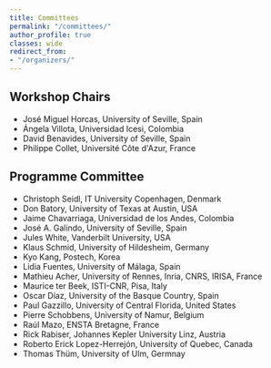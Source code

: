 ```yaml
---
title: Committees
permalink: "/committees/"
author_profile: true
classes: wide
redirect_from:
- "/organizers/"
---
```


## Workshop Chairs
* José Miguel Horcas, University of Seville, Spain
* Ángela Villota, Universidad Icesi, Colombia
* David Benavides, University of Seville, Spain
* Philippe Collet, Université Côte d'Azur, France

## Programme Committee
* Christoph Seidl, IT University Copenhagen, Denmark
* Don Batory, University of Texas at Austin, USA
* Jaime Chavarriaga, Universidad de los Andes, Colombia
* José A. Galindo, University of Seville, Spain
* Jules White, Vanderbilt University, USA
* Klaus Schmid, University of Hildesheim, Germany
* Kyo Kang, Postech, Korea
* Lidia Fuentes, University of Málaga, Spain
* Mathieu Acher, University of Rennes, Inria, CNRS, IRISA, France
* Maurice ter Beek, ISTI-CNR, Pisa, Italy
* Oscar Díaz, University of the Basque Country, Spain
* Paul Gazzillo, University of Central Florida, United States
* Pierre Schobbens, University of Namur, Belgium
* Raúl Mazo, ENSTA Bretagne, France
* Rick Rabiser, Johannes Kepler University Linz, Austria
* Roberto Erick Lopez-Herrejón, University of Quebec, Canada
* Thomas Thüm, University of Ulm, Germnay
